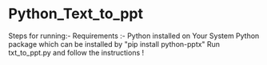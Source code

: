 # Python_Text_to_ppt

Steps for running:- 
Requirements :- Python installed on Your System
Python package which can be installed by "pip install python-pptx"
Run txt_to_ppt.py and follow the instructions !
